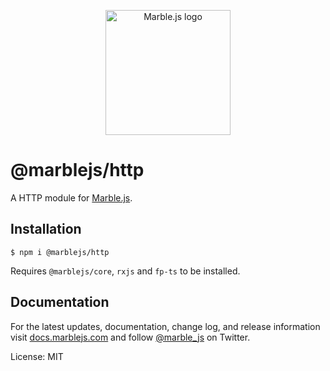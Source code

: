<p align="center">
  <a href="https://marblejs.com">
    <img src="https://github.com/marblejs/marble/blob/master/assets/img/logo.png?raw=true" width="200" alt="Marble.js logo"/>
  </a>
</p>

# @marblejs/http

A HTTP module for [Marble.js](https://github.com/marblejs/marble).

## Installation

```
$ npm i @marblejs/http
```
Requires `@marblejs/core`, `rxjs` and `fp-ts` to be installed.

## Documentation

For the latest updates, documentation, change log, and release information visit [docs.marblejs.com](https://docs.marblejs.com) and follow [@marble_js](https://twitter.com/marble_js) on Twitter.

License: MIT
